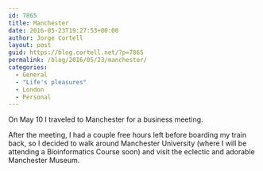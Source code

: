 ```yaml
---
id: 7865
title: Manchester
date: 2016-05-23T19:27:53+00:00
author: Jorge Cortell
layout: post
guid: https://blog.cortell.net/?p=7865
permalink: /blog/2016/05/23/manchester/
categories:
  - General
  - "Life's pleasures"
  - London
  - Personal
---
```

On May 10 I traveled to Manchester for a business meeting.

After the meeting, I had a couple free hours left before boarding my train back, so I decided to walk around Manchester University (where I will be attending a Bioinformatics Course soon) and visit the eclectic and adorable Manchester Museum.